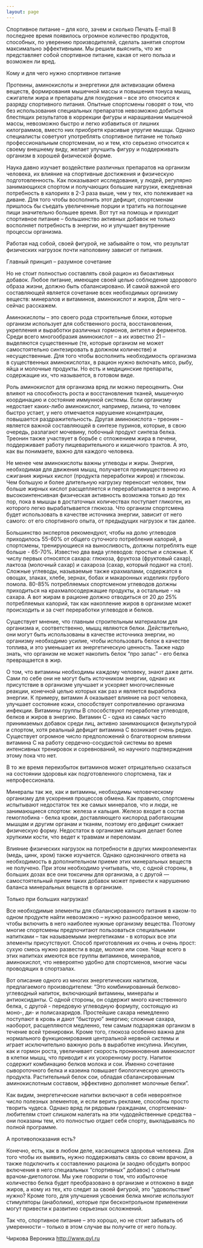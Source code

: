 ```yaml
---
layout: page
---
```

Спортивное питание – для кого, зачем и сколько 	Печать 	E-mail
В последнее время появилось огромное количество продуктов, способных, по уверению производителей, сделать занятия спортом максимально эффективными. Мы решили выяснить, что же представляет собой спортивное питание, какая от него польза и возможен ли вред.

Кому и для чего нужно спортивное питание

Протеины, аминокислоты и энергетики для активизации обмена веществ, формирования мышечной массы и повышения тонуса мышц, сжигатели жира и препараты для похудения – все это относится к разряду спортивного питания. Опытные спортсмены говорят о том, что без использования специальных препаратов невозможно добиться блестящих результатов в коррекции фигуры и наращивании мышечной массы, невозможно быстро и легко избавиться от лишних килограммов, вместо них приобретя красивые упругие мышцы. Однако специалисты советуют употреблять спортивное питание не только профессиональным спортсменам, но и тем, кто серьезно относится к своему внешнему виду, желает улучшить фигуру и поддерживать организм в хорошей физической форме.

Наука давно изучает воздействие различных препаратов на организм человека, их влияние на спортивные достижения и физическую подготовленность. Как показывают исследования, у людей, регулярно занимающихся спортом и получающих большие нагрузки, ежедневная потребность в калориях в 2-3 раза выше, чем у тех, кто полеживает на диване. Для того чтобы восполнить этот дефицит, спортсменам пришлось бы съедать увеличенные порции и тратить на поглощение пищи значительно большее время. Вот тут на помощь и приходит спортивное питание – большинство активных добавок не только восполняет потребность в энергии, но и улучшает внутренние процессы организма.

Работая над собой, своей фигурой, не забывайте о том, что результат физических нагрузок почти наполовину зависит от питания.

Главный принцип – разумное сочетание

Но не стоит полностью составлять свой рацион из биоактивных добавок. Любое питание, имеющее своей целью соблюдение здорового образа жизни, должно быть сбалансировано. И самой важной его составляющей является сочетание всех необходимых организму веществ: минералов и витаминов, аминокислот и жиров, Для чего – сейчас расскажем.

Аминокислоты – это своего рода строительные блоки, которые организм использует для собственного роста, восстановления, укрепления и выработки различных гормонов, антител и ферментов. Среди всего многообразия аминокислот – а их известно 21 – выделяются существенные (те, которые организм не может самостоятельно синтезировать в должном количестве) и несущественные. Для того чтобы восполнить необходимость организма в существенных аминокислотах, в рацион нужно включать мясо, рыбу, яйца и молочные продукты. Но есть и медицинские препараты, содержащие их, что называется, в готовом виде.

Роль аминокислот для организма вряд ли можно переоценить. Они влияют на способность роста и восстановления тканей, мышечную координацию и состояние иммунной системы. Если организму недостает каких-либо аминокислот, например, лизина, то человек быстро устает, у него отмечается нарушение концентрации, повышается раздражительность. Другая аминокислота – треонин – является важной составляющей в синтезе пуринов, которые, в свою очередь, разлагают мочевину, побочный продукт синтеза белка. Треонин также участвует в борьбе с отложением жира в печени, поддерживает работу пищеварительного и кишечного трактов. А это, как вы понимаете, важно для каждого человека.

Не менее чем аминокислоты важны углеводы и жиры. Энергия, необходимая для движения мышц, получается преимущественно из сжигания жирных кислот (продукта переработки жиров) и глюкозы. Чем большую и более длительную нагрузку переносит человек, тем больше жирных кислот расщепляется и перерабатывается в энергию. А высокоинтенсивная физическая активность возможна только до тех пор, пока в мышцы в достаточных количествах поступает гликоген, из которого легко вырабатывается глюкоза. Что организм спортсмена будет использовать в качестве источника энергии, зависит от него самого: от его спортивного опыта, от предыдущих нагрузок и так далее.

Большинство экспертов рекомендуют, чтобы на долю углеводов приходилось 55-60% от общего суточного потребления калорий, а спортсмены, тренирующиеся на выносливость, должны потреблять еще больше - 65-70%. Известно два вида углеводов: простые и сложные. К числу первых относятся сахара: глюкоза, фруктоза (фруктовый сахар), лактоза (молочный сахар) и сахароза (сахар, который подают на стол). Сложные углеводы, называемые также крахмалами, содержатся в овощах, злаках, хлебе, зернах, бобах и макаронных изделиях грубого помола. 80-85% потребляемых спортсменом углеводов должны приходиться на крахмалосодержащие продукты, а остальные - на сахара. А вот жирам в рационе должно отводиться от 20 до 25% потребляемых калорий, так как накопление жиров в организме может происходить и за счет переработки углеводов и белков.

Существует мнение, что главным строительным материалом для организма и, соответственно, мышц являются белки. Действительно, они могут быть использованы в качестве источника энергии, но организму необходимо усилие, чтобы использовать белок в качестве топлива, и это уменьшает их энергетическую ценность. Также надо знать, что организм не может накопить белок “про запас” - его белка превращается в жир.

О том, что витамины необходимы каждому человеку, знают даже дети. Сами по себе они не могут быть источником энергии, однако их присутствие в организме улучшает и ускоряет многочисленные реакции, конечной целью которых как раз и является выработка энергии. К примеру, витамин А оказывает влияние на рост человека, улучшает состояние кожи, способствует сопротивлению организма инфекции. Витамины группы В способствуют переработке углеводов, белков и жиров в энергию. Витамин С - одна из самых часто принимаемых добавок среди лиц, активно занимающихся физкультурой и спортом, хотя реальный дефицит витамина С возникает очень редко. Существует огромное число предположений о благотворном влиянии витамина С на работу сердечно-сосудистой системы во время интенсивных тренировок и соревнований, но научного подтверждения этому пока что нет.

В то же время переизбыток витаминов может отрицательно сказаться на состоянии здоровья как подготовленного спортсмена, так и непрофессионала.

Минералы так же, как и витамины, необходимы человеческому организму для ускорения процессов обмена. Как правило, спортсмены испытывают недостаток тех же самых минералов, что и люди, не занимающиеся спортом: железа и кальция. Железо входит в состав гемоглобина - белка крови, доставляющего кислород работающим мышцам и другим органам и тканям, поэтому его дефицит снижает физическую форму. Недостаток в организме кальция делает более хрупкими кости, что ведет к травмам и переломам.

Влияние физических нагрузок на потребности в других микроэлементах (медь, цинк, хром) также изучается. Однако однозначного ответа на необходимость в дополнительном приеме этих минеральных веществ не получено. При этом необходимо учитывать, что, с одной стороны, в больших дозах все они токсичны для организма, а с другой — самостоятельный прием таких добавок может привести к нарушению баланса минеральных веществ в организме.

Только при больших нагрузках!

Все необходимые элементы для сбалансированного питания в каком-то одном продукте найти невозможно – нужно разнообразное меню, чтобы включить в него наиболее нужные организму вещества. Поэтому многие спортсмены предпочитают пользоваться специальными напитками – так называемыми энергетиками - в которых все эти элементы присутствуют. Способ приготовления их очень и очень прост: сухую смесь нужно развести в воде, молоке или соке. Чаще всего в этих напитках имеются все группы витаминов, минералов, аминокислот, что невероятно удобно для спортсменов, многие часы проводящих в спортзалах.

Вот описание одного из многих энергетических напитков, предлагаемого производителем: “Это комбинированный белково-углеводный напиток, включающий витамины, минералы и антиоксиданты. С одной стороны, он содержит много качественного белка, с другой - передовую углеводную формулу, состоящую из моно-, ди- и полисахаридов. Простейшие сахара немедленно поступают в кровь и дают “быструю” энергию; сложные сахара, наоборот, расщепляются медленно, тем самым подзаряжая организм в течение всей тренировки. Кроме того, глюкоза особенно важна для нормального функционирования центральной нервной системы и играет исключительно важную роль в выработке инсулина. Инсулин, как и гормон роста, увеличивает скорость проникновения аминокислот в клетки мышц, что приводит к их ускоренному росту. Напиток содержит комбинацию белков молока и сои. Именно сочетание сывороточного белка и казеина повышает биологическую ценность продукта. Растительный белок сои, обладая сбалансированным аминокислотным составом, эффективно дополняет молочные белки”.

Как видим, энергетические напитки включают в себя невероятное число полезных элементов, и если верить рекламе, способны просто творить чудеса. Однако вряд ли рядовым гражданам, спортсменам-любителям стоит слишком налегать на эти чудодейственные средства – они показаны тем, кто полностью отдает себя спорту, выкладываясь по полной программе.

А противопоказания есть?

Конечно, есть, как в любом деле, касающемся здоровья человека. Для того чтобы их выявить, нужно поддерживать связь со своим врачом, а также подключить к составлению рациона (и заодно обсудить вопрос включения в него специальных “спортивных” добавок) с опытным врачом-диетологом. Мы уже говорили о том, что избыточное количество белка будет преобразовано в организме и отложено в виде жиров, а кому из тех, кто следит за своей фигурой, это “удовольствие” нужно? Кроме того, для улучшения усвоения белка многие используют стимуляторы (анаболики), которые при бесконтрольном применении могут привести к развитию серьезных осложнений.

Так что, спортивное питание – это хорошо, но не стоит забывать об умеренности – только в этом случае вы получите от него пользу.

Чиркова Вероника
http://www.qyl.ru